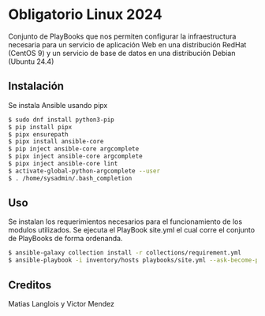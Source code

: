 # Obligatorio Linux 2024

Conjunto de PlayBooks que nos permiten configurar la infraestructura necesaria para un servicio de aplicación Web en una distribución RedHat (CentOS 9) y un servicio de base de datos en una distribución Debian (Ubuntu 24.4)

## Instalación

Se instala Ansible usando pipx

```bash
$ sudo dnf install python3-pip
$ pip install pipx
$ pipx ensurepath
$ pipx install ansible-core
$ pip inject ansible-core argcomplete
$ pipx inject ansible-core argcomplete
$ pipx inject ansible-core lint
$ activate-global-python-argcomplete --user
$ . /home/sysadmin/.bash_completion
```

## Uso
Se instalan los requerimientos necesarios para el funcionamiento de los modulos utilizados.
Se ejecuta el PlayBook site.yml el cual corre el conjunto de PlayBooks de forma ordenanda. 

```bash
$ ansible-galaxy collection install -r collections/requirement.yml
$ ansible-playbook -i inventory/hosts playbooks/site.yml --ask-become-pass
```

## Creditos

Matias Langlois y Victor Mendez
